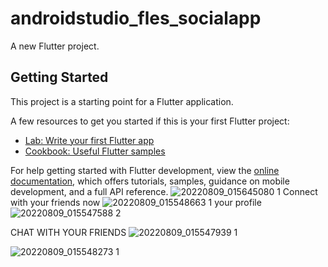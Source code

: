 # androidstudio_fles_socialapp

A new Flutter project.

## Getting Started

This project is a starting point for a Flutter application.

A few resources to get you started if this is your first Flutter project:

- [Lab: Write your first Flutter app](https://docs.flutter.dev/get-started/codelab)
- [Cookbook: Useful Flutter samples](https://docs.flutter.dev/cookbook)

For help getting started with Flutter development, view the
[online documentation](https://docs.flutter.dev/), which offers tutorials,
samples, guidance on mobile development, and a full API reference.
![20220809_015645080 1](https://user-images.githubusercontent.com/110336659/183686850-78de2f5f-abaf-4d98-8fa4-0c86fd823662.png)
Connect with your friends now
![20220809_015548663 1](https://user-images.githubusercontent.com/110336659/183686922-e49e10b0-fcd4-4a29-80b6-7aadf186cfe8.png)
your profile
![20220809_015547588 2](https://user-images.githubusercontent.com/110336659/183688960-f1ba6b00-c8e1-4d38-82e9-d8fbeeb75340.png)

CHAT WITH YOUR FRIENDS
![20220809_015547939 1](https://user-images.githubusercontent.com/110336659/183687075-21094f0e-c8c9-4b5b-a31b-f5ce0ab803a9.png)

![20220809_015548273 1](https://user-images.githubusercontent.com/110336659/183687399-e4ebd8d9-7ec2-46c2-8d5e-7420225ebbf9.png)
